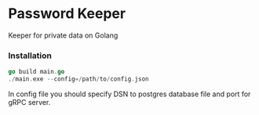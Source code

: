 # Password Keeper
Keeper for private data on Golang

### Installation
```go
go build main.go
./main.exe --config=/path/to/config.json
```

In config file you should specify DSN to postgres database file and port for gRPC server.

